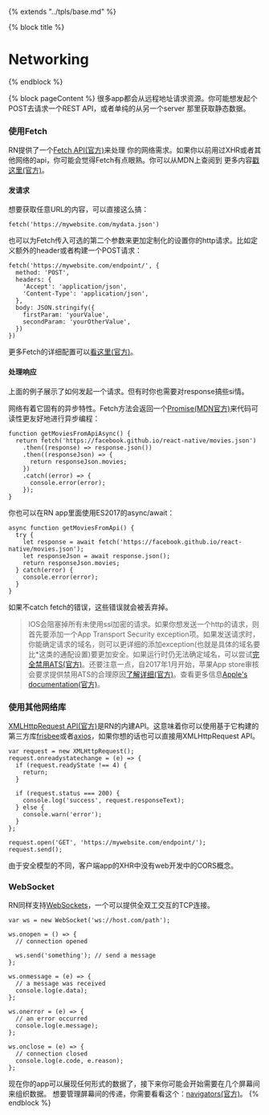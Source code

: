 {% extends "../tpls/base.md" %}

{% block title %}
# Networking
{% endblock %}

{% block pageContent %}
很多app都会从远程地址请求资源。你可能想发起个POST去请求一个REST API，或者单纯的从另一个server
那里获取静态数据。

### 使用Fetch

RN提供了一个[Fetch API(官方)](https://developer.mozilla.org/en-US/docs/Web/API/Fetch_API)来处理
你的网络需求。如果你以前用过XHR或者其他网络的api，你可能会觉得Fetch有点眼熟。你可以从MDN上查阅到
更多内容[戳这里(官方)](https://developer.mozilla.org/en-US/docs/Web/API/Fetch_API/Using_Fetch)。

#### 发请求

想要获取任意URL的内容，可以直接这么搞：

```
fetch('https://mywebsite.com/mydata.json')
```

也可以为Fetch传入可选的第二个参数来更加定制化的设置你的http请求。比如定义额外的header或者构建一个POST请求：
```
fetch('https://mywebsite.com/endpoint/', {
  method: 'POST',
  headers: {
    'Accept': 'application/json',
    'Content-Type': 'application/json',
  },
  body: JSON.stringify({
    firstParam: 'yourValue',
    secondParam: 'yourOtherValue',
  })
})
```
更多Fetch的详细配置可以[看这里(官方)](https://developer.mozilla.org/en-US/docs/Web/API/Request)。

#### 处理响应

上面的例子展示了如何发起一个请求。但有时你也需要对response搞些si情。

网络有着它固有的异步特性。Fetch方法会返回一个[Promise(MDN官方)](https://developer.mozilla.org/en-US/docs/Web/JavaScript/Reference/Global_Objects/Promise)来代码可读性更友好地进行异步编程：
```
function getMoviesFromApiAsync() {
  return fetch('https://facebook.github.io/react-native/movies.json')
    .then((response) => response.json())
    .then((responseJson) => {
      return responseJson.movies;
    })
    .catch((error) => {
      console.error(error);
    });
}
```
你也可以在RN app里面使用ES2017的async/await：
```
async function getMoviesFromApi() {
  try {
    let response = await fetch('https://facebook.github.io/react-native/movies.json');
    let responseJson = await response.json();
    return responseJson.movies;
  } catch(error) {
    console.error(error);
  }
}
```
如果不catch fetch的错误，这些错误就会被丢弃掉。

> IOS会阻塞掉所有未使用ssl加密的请求。如果你想发送一个http的请求，则首先要添加一个App Transport Security exception项。如果发送请求时，你能确定请求的域名，则可以更详细的添加exception(也就是具体的域名要比*这类的通配设置)要更加安全。如果运行时仍无法确定域名，可以尝试[完全禁用ATS(官方)](https://facebook.github.io/react-native/docs/integration-with-existing-apps.html#app-transport-security)。还要注意一点，自2017年1月开始，苹果App store审核会要求提供禁用ATS的合理原因[了解详细(官方)](https://forums.developer.apple.com/thread/48979)。查看更多信息[Apple's documentation(官方)](https://developer.apple.com/library/ios/documentation/General/Reference/InfoPlistKeyReference/Articles/CocoaKeys.html#//apple_ref/doc/uid/TP40009251-SW33)。

### 使用其他网络库

[XMLHttpRequest API(官方)](https://developer.mozilla.org/en-US/docs/Web/API/XMLHttpRequest)是RN的内建API。这意味着你可以使用基于它构建的第三方库[frisbee](https://github.com/niftylettuce/frisbee)或者[axios](https://github.com/mzabriskie/axios)，如果你想的话也可以直接用XMLHttpRequest API。

```
var request = new XMLHttpRequest();
request.onreadystatechange = (e) => {
  if (request.readyState !== 4) {
    return;
  }

  if (request.status === 200) {
    console.log('success', request.responseText);
  } else {
    console.warn('error');
  }
};

request.open('GET', 'https://mywebsite.com/endpoint/');
request.send();
```

由于安全模型的不同，客户端app的XHR中没有web开发中的CORS概念。

### WebSocket

RN同样支持[WebSockets](https://developer.mozilla.org/en-US/docs/Web/API/WebSocket)，一个可以提供全双工交互的TCP连接。

```
var ws = new WebSocket('ws://host.com/path');

ws.onopen = () => {
  // connection opened

  ws.send('something'); // send a message
};

ws.onmessage = (e) => {
  // a message was received
  console.log(e.data);
};

ws.onerror = (e) => {
  // an error occurred
  console.log(e.message);
};

ws.onclose = (e) => {
  // connection closed
  console.log(e.code, e.reason);
};
```

现在你的app可以展现任何形式的数据了，接下来你可能会开始需要在几个屏幕间来组织数据。
想要管理屏幕间的传递，你需要看看这个：[navigators(官方)](https://facebook.github.io/react-native/docs/using-navigators.html)。
{% endblock %}